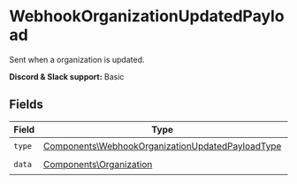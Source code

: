 # WebhookOrganizationUpdatedPayload

Sent when a organization is updated.

**Discord & Slack support:** Basic


## Fields

| Field                                                                                                                | Type                                                                                                                 | Required                                                                                                             | Description                                                                                                          |
| -------------------------------------------------------------------------------------------------------------------- | -------------------------------------------------------------------------------------------------------------------- | -------------------------------------------------------------------------------------------------------------------- | -------------------------------------------------------------------------------------------------------------------- |
| `type`                                                                                                               | [Components\WebhookOrganizationUpdatedPayloadType](../../Models/Components/WebhookOrganizationUpdatedPayloadType.md) | :heavy_check_mark:                                                                                                   | N/A                                                                                                                  |
| `data`                                                                                                               | [Components\Organization](../../Models/Components/Organization.md)                                                   | :heavy_check_mark:                                                                                                   | N/A                                                                                                                  |